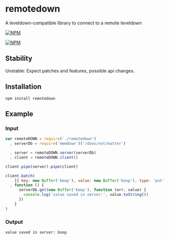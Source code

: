 # remotedown

A leveldown-compatible library to connect to a remote leveldown

[![NPM](https://nodei.co/npm/remotedown.png?downloads&stars)](https://nodei.co/npm/remotedown/)

[![NPM](https://nodei.co/npm-dl/remotedown.png)](https://nodei.co/npm/remotedown/)

## Stability

Unstable: Expect patches and features, possible api changes.

## Installation

```
npm install remotedown
```

## Example

### Input

```javascript
var remoteDOWN = require('./remotedown')
  , serverDb = require('memdown')('/does/not/matter')

  , server = remoteDOWN.server(serverDb)
  , client = remoteDOWN.client()

client.pipe(server).pipe(client)

client.batch(
    [{ key: new Buffer('beep'), value: new Buffer('boop'), type: 'put' }]
  , function () {
      serverDb.get(new Buffer('beep'), function (err, value) {
        console.log('value saved in server:', value.toString())
      })
    }
)
```

### Output

```
value saved in server: boop
```
